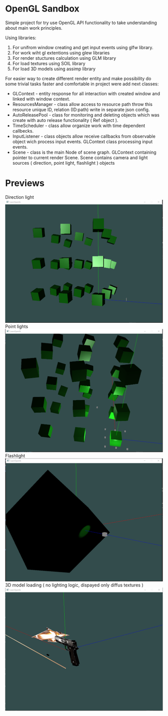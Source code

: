 # OpenGL Sandbox
Simple project for try use OpenGL API functionality to take understanding about main work principles.

Using libraries:
1. For unifrom window creating and get input events using glfw library. 
2. For work wiht gl extentions using glew libraries
3. For render stuctures calculation using GLM library
4. For load textures using SOIL library
5. For load 3D models using assimp library

For easier way to create different render entity and make possibility do some trivial tasks faster and comfortable in project were add next classes:
* GLContext - entity response for all interaction with created window and linked with window context.
* ResourcesManager - class allow access to resource path throw this resource unique ID, relation (ID:path) write in separate json config.
* AutoReleasePool - class for monitoring and deleting objects which was create with auto release functionality ( Ref object ).
* TimeScheduler - class allow organize work with time dependent callbecks.
* InputListener - class objects allow receive callbacks from observable object wich process input events. GLContext class processing input events.
* Scene - class is the main Node of scene graph. GLContext containing pointer to current render Scene. Scene contains camera and light sources ( direction, point light, flashlight ) objects

# Previews
Direction light
![DirectionLight](images/direction_light.png "Direction light sample")
Point lights
![PointLights](images/point_lights.png "Point lights sample")
Flashlight
![Flashlihgt](images/flashlight.png "Flashlight sample")
3D model loading ( no lighting logic, dispayed only diffus textures )
![3DModel](images/3d_model_no_lihgt.png "3D model sample")
